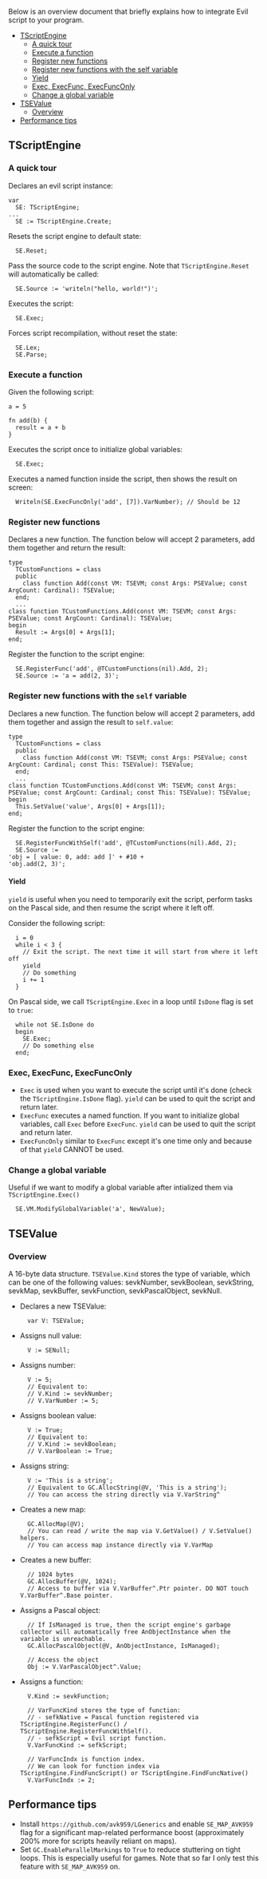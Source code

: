 Below is an overview document that briefly explains how to integrate Evil script to your program.

- [TScriptEngine](#tscriptengine)
  + [A quick tour](#a-quick-tour)
  + [Execute a function](#execute-a-function)
  + [Register new functions](#register-new-functions)
  + [Register new functions with the self variable](#register-new-functions-with-the-self-variable)
  + [Yield](#yield)
  + [Exec, ExecFunc, ExecFuncOnly](#exec-execfunc-execfunconly)
  + [Change a global variable](#change-a-global-variable)
- [TSEValue](#tsevalue)
  + [Overview](#overview)
- [Performance tips](#performance-tips)

## TScriptEngine

### A quick tour
Declares an evil script instance:
```
var
  SE: TScriptEngine;
...
  SE := TScriptEngine.Create;
```
Resets the script engine to default state:
```
  SE.Reset;
```
Pass the source code to the script engine. Note that `TScriptEngine.Reset` will automatically be called:
```
  SE.Source := 'writeln("hello, world!")';
```
Executes the script:
```
  SE.Exec;
```
Forces script recompilation, without reset the state:
```
  SE.Lex;
  SE.Parse;
```

### Execute a function
Given the following script:
```
a = 5

fn add(b) {
  result = a + b
}
```
Executes the script once to initialize global variables:
```
  SE.Exec;
```
Executes a named function inside the script, then shows the result on screen:
```
  Writeln(SE.ExecFuncOnly('add', [7]).VarNumber); // Should be 12
```

### Register new functions
Declares a new function. The function below will accept 2 parameters,  add them together and return the result:
```
type
  TCustomFunctions = class
  public
    class function Add(const VM: TSEVM; const Args: PSEValue; const ArgCount: Cardinal): TSEValue;
  end;
  ...
class function TCustomFunctions.Add(const VM: TSEVM; const Args: PSEValue; const ArgCount: Cardinal): TSEValue;
begin
  Result := Args[0] + Args[1];
end;
```
Register the function to the script engine:
```
  SE.RegisterFunc('add', @TCustomFunctions(nil).Add, 2);
  SE.Source := 'a = add(2, 3)';
```

### Register new functions with the `self` variable
Declares a new function. The function below will accept 2 parameters,  add them together and assign the result to `self.value`:
```
type
  TCustomFunctions = class
  public
    class function Add(const VM: TSEVM; const Args: PSEValue; const ArgCount: Cardinal; const This: TSEValue): TSEValue;
  end;
  ...
class function TCustomFunctions.Add(const VM: TSEVM; const Args: PSEValue; const ArgCount: Cardinal; const This: TSEValue): TSEValue;
begin
  This.SetValue('value', Args[0] + Args[1]);
end;
```
Register the function to the script engine:
```
  SE.RegisterFuncWithSelf('add', @TCustomFunctions(nil).Add, 2);
  SE.Source :=
'obj = [ value: 0, add: add ]' + #10 +
'obj.add(2, 3)';
```

#### Yield
`yield` is useful when you need to temporarily exit the script, perform tasks on the Pascal side, and then resume the script where it left off.

Consider the following script:
```
  i = 0
  while i < 3 {
    // Exit the script. The next time it will start from where it left off
    yield
    // Do something
    i += 1
  }
```

On Pascal side, we call `TScriptEngine.Exec` in a loop until `IsDone` flag is set to `true`:
```
  while not SE.IsDone do
  begin
    SE.Exec;
    // Do something else
  end;
```

### Exec, ExecFunc, ExecFuncOnly
- `Exec` is used when you want to execute the script until it's done (check the `TScriptEngine.IsDone` flag). `yield` can be used to quit the script and return later.
- `ExecFunc` executes a named function. If you want to initialize global variables, call `Exec` before `ExecFunc`. `yield` can be used to quit the script and return later.
- `ExecFuncOnly` similar to `ExecFunc` except it's one time only and because of that `yield` CANNOT be used.

### Change a global variable
Useful if we want to modify a global variable after intialized them via `TScriptEngine.Exec()`
```
  SE.VM.ModifyGlobalVariable('a', NewValue);
```

## TSEValue
### Overview
A 16-byte data structure. `TSEValue.Kind` stores the type of variable, which can be one of the following values: sevkNumber, sevkBoolean, sevkString, sevkMap, sevkBuffer, sevkFunction, sevkPascalObject, sevkNull.

- Declares a new TSEValue:
    ```
      var V: TSEValue;
    ```
- Assigns null value:
    ```
      V := SENull;
    ```
- Assigns number:
    ```
      V := 5;
      // Equivalent to:
      // V.Kind := sevkNumber;
      // V.VarNumber := 5;
    ```
- Assigns boolean value:
    ```
      V := True;
      // Equivalent to:
      // V.Kind := sevkBoolean;
      // V.VarBoolean := True;
    ```
- Assigns string:
    ```
      V := 'This is a string';
      // Equivalent to GC.AllocString(@V, 'This is a string');
      // You can access the string directly via V.VarString^
    ```
- Creates a new map:
    ```
      GC.AllocMap(@V);
      // You can read / write the map via V.GetValue() / V.SetValue() helpers.
      // You can access map instance directly via V.VarMap
    ```
- Creates a new buffer:
    ```
      // 1024 bytes
      GC.AllocBuffer(@V, 1024);
      // Access to buffer via V.VarBuffer^.Ptr pointer. DO NOT touch V.VarBuffer^.Base pointer.
    ```
- Assigns a Pascal object:
    ```
      // If IsManaged is true, then the script engine's garbage collector will automatically free AnObjectInstance when the variable is unreachable.
      GC.AllocPascalObject(@V, AnObjectInstance, IsManaged);

      // Access the object
      Obj := V.VarPascalObject^.Value;
    ```
- Assigns a function:
    ```
      V.Kind := sevkFunction;

      // VarFuncKind stores the type of function:
      // - sefkNative = Pascal function registered via TScriptEngine.RegisterFunc() / TScriptEngine.RegisterFuncWithSelf().
      // - sefkScript = Evil script function.
      V.VarFuncKind := sefkScript;

      // VarFuncIndx is function index.
      // We can look for function index via TScriptEngine.FindFuncScript() or TScriptEngine.FindFuncNative()
      V.VarFuncIndx := 2;
    ```

## Performance tips
- Install `https://github.com/avk959/LGenerics` and enable `SE_MAP_AVK959` flag for a significant map-related performance boost (approximately 200% more for scripts heavily reliant on maps).
- Set `GC.EnableParallelMarkings` to `True` to reduce stuttering on tight loops. This is especially useful for games. Note that so far I only test this feature with `SE_MAP_AVK959` on.